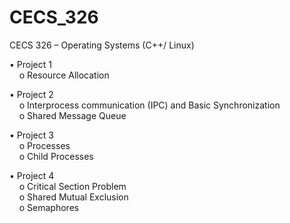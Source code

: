 # CECS_326
CECS 326 – Operating Systems (C++/ Linux)

•	Project 1 <br/>
&nbsp;&nbsp;&nbsp;&nbsp;o	Resource Allocation <br/>

•	Project 2 <br/>
&nbsp;&nbsp;&nbsp;&nbsp;o	Interprocess communication (IPC) and Basic Synchronization <br/>
&nbsp;&nbsp;&nbsp;&nbsp;o	Shared Message Queue <br/>

•	Project 3 <br/>
&nbsp;&nbsp;&nbsp;&nbsp;o	Processes <br/>
&nbsp;&nbsp;&nbsp;&nbsp;o	 Child Processes <br/>

•	Project 4 <br/>
&nbsp;&nbsp;&nbsp;&nbsp;o	Critical Section Problem <br/>
&nbsp;&nbsp;&nbsp;&nbsp;o	Shared Mutual Exclusion <br/>
&nbsp;&nbsp;&nbsp;&nbsp;o	Semaphores <br/>
